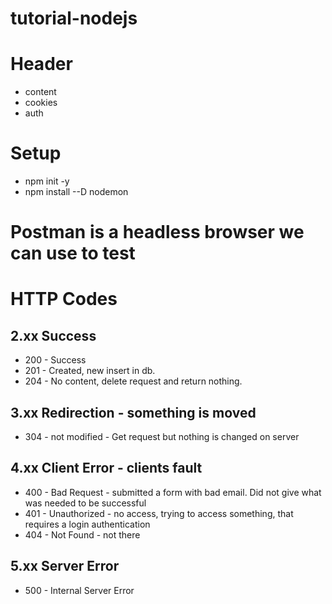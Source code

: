 # tutorial-nodejs

# Header
- content
- cookies
- auth 

# Setup
- npm init -y
- npm install --D nodemon

# Postman is a headless browser we can use to test


# HTTP Codes

## 2.xx Success
- 200 - Success
- 201 - Created, new insert in db.
- 204 - No content, delete request and return nothing.

## 3.xx Redirection - something is moved
- 304 - not modified - Get request but nothing is changed on server

## 4.xx Client Error - clients fault
- 400 - Bad Request - submitted a form with bad email. Did not give what was needed to be successful
- 401 - Unauthorized - no access, trying to access something, that requires a login authentication
- 404 - Not Found - not there

## 5.xx Server Error
- 500 - Internal Server Error



